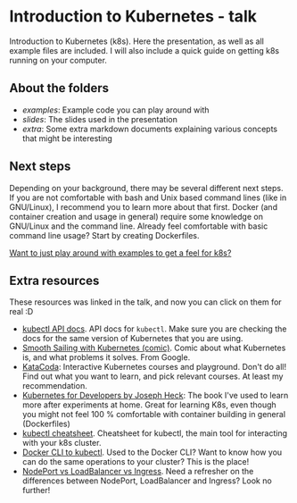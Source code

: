 # Introduction to Kubernetes - talk
Introduction to Kubernetes (k8s). Here the presentation, as well as all example files are included. I will also include a quick guide on getting k8s running on your computer. 


## About the folders
- *examples*: Example code you can play around with
- *slides*: The slides used in the presentation
- *extra*: Some extra markdown documents explaining various concepts that might be interesting



## Next steps
Depending on your background, there may be several different next steps. If you are not comfortable with bash and Unix based command lines (like in GNU/Linux), I recommend you to learn more about that first. Docker (and container creation and usage in general) require some knowledge on GNU/Linux and the command line. Already feel comfortable with basic command line usage? Start by creating Dockerfiles. 


[Want to just play around with examples to get a feel for k8s?](example/README.md) 


## Extra resources
These resources was linked in the talk, and now you can click on them for real :D
- [kubectl API docs](https://kubernetes.io/docs/reference/generated/kubernetes-api/v1.15/). API docs for `kubectl`. Make sure you are checking the docs for the same version of Kubernetes that you are using. 
- [Smooth Sailing with Kubernetes (comic)](https://cloud.google.com/kubernetes-engine/kubernetes-comic/). Comic about what Kubernetes is, and what problems it solves. From Google.
- [KataCoda](https://www.katacoda.com/): Interactive Kubernetes courses and playground. Don't do all! Find out what you want to learn, and pick relevant courses. At least my recommendation.
- [Kubernetes for Developers by Joseph Heck](https://www.amazon.com/gp/product/B07931YQK3): The book I've used to learn more after experiments at home. Great for learning K8s, even though you might not feel 100 % comfortable with container building in general (Dockerfiles)
- [kubectl cheatsheet](https://kubernetes.io/docs/reference/kubectl/cheatsheet/). Cheatsheet for kubectl, the main tool for interacting with your k8s cluster.
- [Docker CLI to kubectl](https://kubernetes.io/docs/reference/kubectl/docker-cli-to-kubectl/). Used to the Docker CLI? Want to know how you can do the same operations to your cluster? This is the place!
- [NodePort vs LoadBalancer vs Ingress](https://medium.com/google-cloud/kubernetes-nodeport-vs-loadbalancer-vs-ingress-when-should-i-use-what-922f010849e0). Need a refresher on the differences between NodePort, LoadBalancer and Ingress? Look no further!
